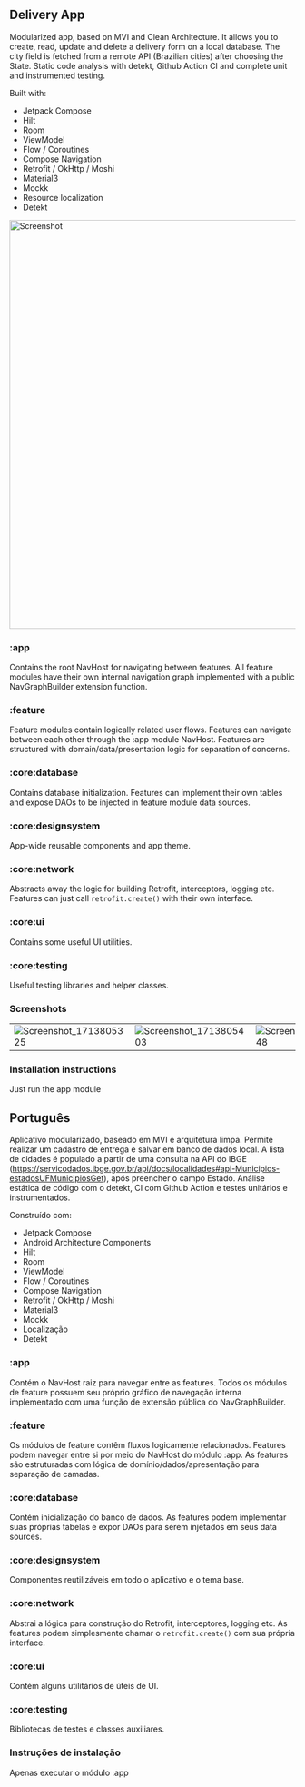## Delivery App
Modularized app, based on MVI and Clean Architecture. It allows you to create, read, update and delete a delivery form on a local database.
The city field is fetched from a remote API (Brazilian cities) after choosing the State. Static code analysis with detekt, Github Action CI and complete unit and instrumented testing.

Built with:
- Jetpack Compose
- Hilt
- Room
- ViewModel
- Flow / Coroutines
- Compose Navigation
- Retrofit / OkHttp / Moshi
- Material3
- Mockk
- Resource localization
- Detekt

<img width="720" alt="Screenshot" src="https://github.com/matheus-miranda/android-ll-challenge/assets/15269393/261a06d4-6a7e-4d2e-910c-b07cdbe82053">

### :app
Contains the root NavHost for navigating between features.
All feature modules have their own internal navigation graph implemented with a public NavGraphBuilder extension function.

### :feature
Feature modules contain logically related user flows. Features can navigate between each other through the :app module NavHost.
Features are structured with domain/data/presentation logic for separation of concerns.

### :core:database
Contains database initialization. Features can implement their own tables and expose DAOs to be injected in feature module data sources.

### :core:designsystem
App-wide reusable components and app theme.

### :core:network
Abstracts away the logic for building Retrofit, interceptors, logging etc. Features can just call `retrofit.create()` with their own interface.

### :core:ui
Contains some useful UI utilities.

### :core:testing
Useful testing libraries and helper classes.

### Screenshots
| | | | | | 
| - | - | - | - | - |
| ![Screenshot_1713805325](https://github.com/matheus-miranda/android-ll-challenge/assets/15269393/fa721b8e-b66f-4d11-8731-3ad71d635d4a) | ![Screenshot_1713805403](https://github.com/matheus-miranda/android-ll-challenge/assets/15269393/85b84ed3-4183-4888-acd1-d93773e3cf52) | ![Screenshot_1713805348](https://github.com/matheus-miranda/android-ll-challenge/assets/15269393/87c8f754-e3a8-419f-a2e4-806951149ba3) | ![Screenshot_1713805421](https://github.com/matheus-miranda/android-ll-challenge/assets/15269393/00b6152a-533a-469d-bc75-4e46ffff01da) | ![Screenshot_1713805431](https://github.com/matheus-miranda/android-ll-challenge/assets/15269393/1b378ad1-4f44-4bb5-9dd8-7db060fd7223) |

### Installation instructions
Just run the app module

## Português
Aplicativo modularizado, baseado em MVI e arquitetura limpa. Permite realizar um cadastro de entrega e salvar em banco de dados local.
A lista de cidades é populado a partir de uma consulta na API do IBGE (https://servicodados.ibge.gov.br/api/docs/localidades#api-Municipios-estadosUFMunicipiosGet), após preencher o campo Estado.
Análise estática de código com o detekt, CI com Github Action e testes unitários e instrumentados.

Construído com:
- Jetpack Compose
- Android Architecture Components
- Hilt
- Room
- ViewModel
- Flow / Coroutines
- Compose Navigation
- Retrofit / OkHttp / Moshi
- Material3
- Mockk
- Localização
- Detekt

### :app
Contém o NavHost raiz para navegar entre as features.
Todos os módulos de feature possuem seu próprio gráfico de navegação interna implementado com uma função de extensão pública do NavGraphBuilder.

### :feature
Os módulos de feature contêm fluxos logicamente relacionados. Features podem navegar entre si por meio do NavHost do módulo :app.
As features são estruturadas com lógica de domínio/dados/apresentação para separação de camadas.

### :core:database
Contém inicialização do banco de dados. As features podem implementar suas próprias tabelas e expor DAOs para serem injetados em seus data sources. 

### :core:designsystem
Componentes reutilizáveis em todo o aplicativo e o tema base.

### :core:network
Abstrai a lógica para construção do Retrofit, interceptores, logging etc. As features podem simplesmente chamar o `retrofit.create()` com sua própria interface.

### :core:ui
Contém alguns utilitários de úteis de UI.

### :core:testing
Bibliotecas de testes e classes auxiliares.

### Instruções de instalação
Apenas executar o módulo :app

